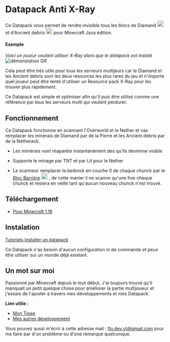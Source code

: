 # Datapack Anti X-Ray 

Ce Datapack vous permet de rendre invisible tous les blocs de Diamand <img src="https://lh3.googleusercontent.com/pntIUqSovRdD1HItuB4gHoWvbse9n6cNclPs7P7upGUjR_7P-8MpwsW4OeF3FMINeShNVNbltceAD-Uf5RvbMg" width="20" height="20" /> et d'Ancient debris <img src="https://static.wikia.nocookie.net/minecraft_gamepedia/images/9/90/Ancient_Debris_%28top_texture%29_JE1_BE1.png/revision/latest/scale-to-width-down/250?cb=20200930214343
" width="20" height="20" /> pour Minecraft Java édition.

#### Exemple
*Voici un joueur voulant utiliser X-Ray alors que le datapack est instalé*
![démonstation GIF](https://imgur.com/VUKB49O.gif)


Cela peut être très utile pour tous les serveurs multijeurs car le Diamand et les Ancient debris sont les deux resources les plus rares du jeu et n'importe quel joueur peut être tenté d'utiliser un Resource pack X-Ray pour les trouver plus rapidement.

Ce Datapack est simple et optimiser afin qu'il puis être utilisé comme une référence par tous les serveurs multi qui veulent perdurer.


## Fonctionnement 

Ce Datapack fonctionne en scannant l'Overworld et le Nether et vas remplacer les minerais de Diamand par de la Pierre et les Ancient debris par de la Netherack.
- Les minierais vont réaparéte instantanèment des qu'ils devienne visible

- Supporte le minage par TNT et par Lit pour le Nether

- Le scanneur remplacer la bedrock en couche 0 de chaque chunck par le  
[Bloc Barrière](https://minecraft-fr.gamepedia.com/Barri%C3%A8re_invisible) <img src="https://mineblocks.com/1/wiki/images/c/cc/Barrier.png" width="20" height="20" /> , de cette manier il ne scanne qu'une foie chaque chunck et restera en veille tant qu'aucun nouveau chunck n'est trouvé.

## Téléchargement
- [Pour Minecraft 1.16](https://github.com/FloDev-yt/Anti_Xray/releases)



## Instalation
[Tutoriels Installer un datapack](https://minecraft.fandom.com/fr/wiki/Tutoriels/Installer_un_pack_de_donn%C3%A9es)

Ce Datapack n'as besoin d'aucun configuration ni de commande et peux être utiliser sur un monde déjà existant.


## Un mot sur moi
Passionné par Minecraft depuis le tout début, J'ai toujours trouvé qu'il manquait un petit quelque chose pour améliorer la partie multijoueur et j'essaie de l'ajouter à travers mes développements et mes Datapack.

**Lien utilie :**
- [Mon Tipee](https://fr.tipeee.com/flodev/)
- [Mes autres développement](https://github.com/FloDev-yt?tab=repositories)

Vous pouvez aussi m'écrir à cette adresse mail : [flo.dev.yt@gmail.com](flo.dev.yt@gmail.com) pour me faire par d'un problème ou d'une remarque quelconque.